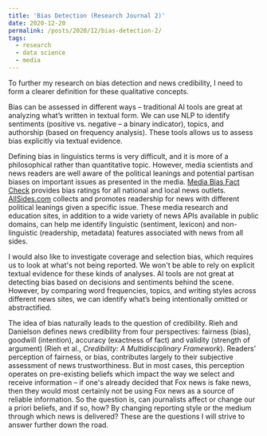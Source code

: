 ```yaml
---
title: 'Bias Detection (Research Journal 2)'
date: 2020-12-20
permalink: /posts/2020/12/bias-detection-2/
tags:
  - research
  - data science
  - media
---
```


To further my research on bias detection and news credibility, I need to form a clearer definition for these qualitative concepts.

Bias can be assessed in different ways &ndash; traditional AI tools are great at analyzing what’s written in textual form. We can use NLP to identify sentiments (positive vs. negative &ndash; a binary indicator), topics, and authorship (based on frequency analysis). These tools allows us to assess bias explicitly via textual evidence.

Defining bias in linguistics terms is very difficult, and it is more of a philosophical rather than quantitative topic. However, media scientists and news readers are well aware of the political leanings and potential partisan biases on important issues as presented in the media. [Media Bias Fact Check](www.mediabiasfactcheck.com) provides bias ratings for all national and local news outlets. [AllSides.com](www.allsides.com) collects and promotes readership for news with different political leanings given a specific issue. These media research and education sites, in addition to a wide variety of news APIs available in public domains, can help me identify linguistic (sentiment, lexicon) and non-linguistic (readership, metadata) features associated with news from all sides.

I would also like to investigate coverage and selection bias, which requires us to look at what's not being reported. We won't be able to rely on explicit textual evidence for these kinds of analyses. AI tools are not great at detecting bias based on decisions and sentiments behind the scene. However, by comparing word frequencies, topics, and writing styles across different news sites, we can identify what’s being intentionally omitted or abstractified.

The idea of bias naturally leads to the question of credibility. Rieh and Danielson defines news credibility from four perspectives: fairness (bias), goodwill (intention), accuracy (exactness of fact) and validity (strength of argument) (Rieh et al., <i>Credibility: A Multidisciplinary Framework</i>). Readers’ perception of fairness, or bias, contributes largely to their subjective assessment of news trustworthiness. But in most cases, this perception operates on pre-existing beliefs which impact the way we select and receive information &ndash; if one's already decided that Fox news is fake news, then they would most certainly not be using Fox news as a source of reliable information. So the question is, can journalists affect or change our a priori beliefs, and if so, how? By changing reporting style or the medium through which news is delivered? These are the questions I will strive to answer further down the road.
